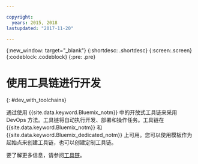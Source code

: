 ```yaml
---

copyright:
  years: 2015, 2018
lastupdated: "2017-11-20"

---
```


{:new_window: target="_blank"}
{:shortdesc: .shortdesc}
{:screen:.screen}
{:codeblock:.codeblock}
{:pre: .pre}

# 使用工具链进行开发
{: #dev_with_toolchains}

通过使用 {{site.data.keyword.Bluemix_notm}} 中的开放式工具链来采用 DevOps 方法。工具链将自动执行开发、部署和操作任务。工具链在 {{site.data.keyword.Bluemix_notm}} 和 {{site.data.keyword.Bluemix_dedicated_notm}} 上可用。您可以使用模板作为起始点来创建工具链，也可以创建定制工具链。

要了解更多信息，请参阅[工具链](/docs/services/ContinuousDelivery/toolchains_about.html#toolchains_about)。
